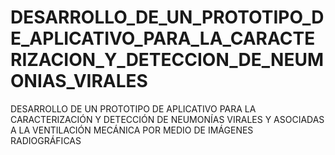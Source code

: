 # DESARROLLO_DE_UN_PROTOTIPO_DE_APLICATIVO_PARA_LA_CARACTERIZACION_Y_DETECCION_DE_NEUMONIAS_VIRALES
DESARROLLO DE UN PROTOTIPO DE APLICATIVO PARA LA CARACTERIZACIÓN Y DETECCIÓN DE NEUMONÍAS VIRALES Y ASOCIADAS A LA VENTILACIÓN MECÁNICA POR MEDIO DE IMÁGENES RADIOGRÁFICAS 

